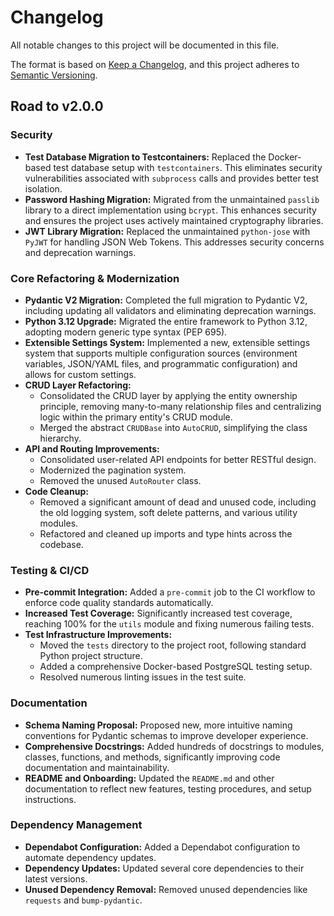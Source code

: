 # Changelog

All notable changes to this project will be documented in this file.

The format is based on [Keep a Changelog](https://keepachangelog.com/en/1.0.0/),
and this project adheres to [Semantic Versioning](https://semver.org/spec/v2.0.0.html).

## Road to v2.0.0

### Security

- **Test Database Migration to Testcontainers:** Replaced the Docker-based test database setup with `testcontainers`. This eliminates security vulnerabilities associated with `subprocess` calls and provides better test isolation.
- **Password Hashing Migration:** Migrated from the unmaintained `passlib` library to a direct implementation using `bcrypt`. This enhances security and ensures the project uses actively maintained cryptography libraries.
- **JWT Library Migration:** Replaced the unmaintained `python-jose` with `PyJWT` for handling JSON Web Tokens. This addresses security concerns and deprecation warnings.

### Core Refactoring & Modernization

- **Pydantic V2 Migration:** Completed the full migration to Pydantic V2, including updating all validators and eliminating deprecation warnings.
- **Python 3.12 Upgrade:** Migrated the entire framework to Python 3.12, adopting modern generic type syntax (PEP 695).
- **Extensible Settings System:** Implemented a new, extensible settings system that supports multiple configuration sources (environment variables, JSON/YAML files, and programmatic configuration) and allows for custom settings.
- **CRUD Layer Refactoring:**
    - Consolidated the CRUD layer by applying the entity ownership principle, removing many-to-many relationship files and centralizing logic within the primary entity's CRUD module.
    - Merged the abstract `CRUDBase` into `AutoCRUD`, simplifying the class hierarchy.
- **API and Routing Improvements:**
    - Consolidated user-related API endpoints for better RESTful design.
    - Modernized the pagination system.
    - Removed the unused `AutoRouter` class.
- **Code Cleanup:**
    - Removed a significant amount of dead and unused code, including the old logging system, soft delete patterns, and various utility modules.
    - Refactored and cleaned up imports and type hints across the codebase.

### Testing & CI/CD

- **Pre-commit Integration:** Added a `pre-commit` job to the CI workflow to enforce code quality standards automatically.
- **Increased Test Coverage:** Significantly increased test coverage, reaching 100% for the `utils` module and fixing numerous failing tests.
- **Test Infrastructure Improvements:**
    - Moved the `tests` directory to the project root, following standard Python project structure.
    - Added a comprehensive Docker-based PostgreSQL testing setup.
    - Resolved numerous linting issues in the test suite.

### Documentation

- **Schema Naming Proposal:** Proposed new, more intuitive naming conventions for Pydantic schemas to improve developer experience.
- **Comprehensive Docstrings:** Added hundreds of docstrings to modules, classes, functions, and methods, significantly improving code documentation and maintainability.
- **README and Onboarding:** Updated the `README.md` and other documentation to reflect new features, testing procedures, and setup instructions.

### Dependency Management

- **Dependabot Configuration:** Added a Dependabot configuration to automate dependency updates.
- **Dependency Updates:** Updated several core dependencies to their latest versions.
- **Unused Dependency Removal:** Removed unused dependencies like `requests` and `bump-pydantic`.
